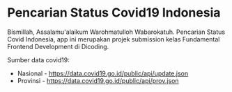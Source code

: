 # Pencarian Status Covid19 Indonesia
Bismillah, Assalamu'alaikum Warohmatulloh Wabarokatuh.
Pencarian Status Covid Indonesia, app ini merupakan projek submission kelas Fundamental Frontend Development di Dicoding.

Sumber data covid19:
- Nasional - https://data.covid19.go.id/public/api/update.json
- Provinsi - https://data.covid19.go.id/public/api/prov.json 
